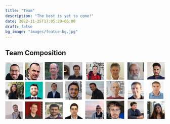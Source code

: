 ```yaml
---
title: "Team"
description: "The best is yet to come!"
date: 2022-11-25T17:05:29+06:00
draft: false
bg_image: "images/featue-bg.jpg"
---
```


## Team Composition 

![iFetch Team](/images/ifetch_team.png)